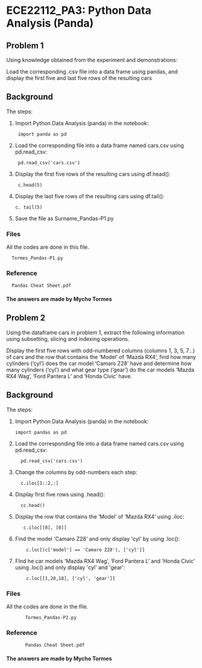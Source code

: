 # ECE22112_PA3: Python Data Analysis (Panda) 

## Problem 1
Using knowledge obtained from the experiment and demonstrations:

Load the corresponding .csv file into a data frame using pandas, and display the first five and last five rows of the resulting cars

## Background
The steps:

1) Import Python Data Analysis (panda) in the notebook:
  
        import panda as pd

2) Load the corresponding file into a data frame named cars.csv using pd.read_csv:

        pd.read_csv('cars.csv')

3) Display the first five rows of the resulting cars using df.head():

        c.head(5)

4) Display the last five rows of the resulting cars using df.tail():

       c. tail(5)

5) Save the file as Surname_Pandas-P1.py

### Files
All the codes are done in this file. 
         
      Tormes_Pandas-P1.py

### Reference

      Pandas Cheat Sheet.pdf

#### The answers are made by Mycho Tormes

## Problem 2
Using the dataframe cars in problem 1, extract the following information using subsetting, slicing and indexing operations.

Display the first five rows with odd-numbered columns (columns 1, 3, 5, 7…) of cars and the row that contains the ‘Model’ of ‘Mazda RX4’, find how many cylinders (‘cyl’) does the car model ‘Camaro Z28’ have and determine how many cylinders (‘cyl’) and what gear type (‘gear’) do the car models ‘Mazda RX4 Wag’, ‘Ford Pantera L’ and ‘Honda Civic’ have.

## Background
The steps:

1) Import Python Data Analysis (panda) in the notebook:

       import pandas as pd

2) Load the corresponding file into a data frame named cars.csv using pd.read_csv:
   
         pd.read_csv('cars.csv')

3) Change the columns by odd-numbers each step:

         c.iloc[1::2,:]

4) Display first five rows using .head():

         cc.head()

5) Display the row that contains the ‘Model’ of ‘Mazda RX4’ using .iloc:

          c.iloc[[0], [0]]

6) Find the model 'Camaro Z28' and only display 'cyl' by using .loc():

           c.loc[(c['model'] == 'Camaro Z28'), ['cyl']]

7) FInd he car models ‘Mazda RX4 Wag’, ‘Ford Pantera L’ and ‘Honda Civic’ using .loc() and only display 'cyl' and 'gear':

           c.loc[[1,28,18], ['cyl', 'gear']]

### Files
All the codes are done in the file.

           Tormes_Pandas-P2.py

### Reference

           Pandas Cheat Sheet.pdf

#### The answers are made by Mycho Tormes
